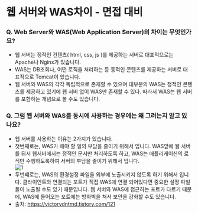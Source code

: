 # 웹 서버와 WAS차이 - 면접 대비

### Q. Web Server와 WAS(Web Application Server)의 차이는 무엇인가요?
- 웹 서버는 정적인 컨텐츠( html, css, js )를 제공하는 서버로 대표적으로는 Apache나 Nginx가 있습니다.
- WAS는 DB조회나, 어떤 로직을 처리하는 등 동적인 콘텐츠를 제공하는 서버로 대표적으로 Tomcat이 있습니다.
- 웹 서버와 WAS의 각각 독립적으로 존재할 수 있으며 대부분의 WAS는 정적인 콘텐츠를 제공하고 있기에 웹 서버 없이 WAS만 존재할 수 있다. 따라서 WAS는 웹 서버를 포함하는 개념으로 볼 수도 있습니다.

### Q. 그럼 웹 서버와 WAS를 동시에 사용하는 경우에는 왜 그러는지 알고 있나요?
- 웹 서버를 사용하는 이유는 2가지가 있습니다.
- 첫번째로는, WAS가 해야 할 일의 부담을 줄이기 위해서 입니다. WAS앞에 웹 서버를 둬서 웹서버에서는 정적인 문서만 처리하도록 하고, WAS는 애플리케이션의 로직만 수행하도록하여 서버의 부담을 줄이기 위해서 입니다.<br>
![1](https://user-images.githubusercontent.com/44339530/114661651-49fa5400-9d32-11eb-90f5-e1077a5d6f1c.jpeg)<br>
- 두번쨰로는, WAS의 환경설정 파일을 외부에 노출시키지 않도록 하기 위해서 입니다. 클라이언트와 연결되는 포트가 직접 WAS에 연결 되어있다면 중요한 설정 파일들이 노출될 수도 있기 때문입니다. 웹 서버와 WAS에 접근하는 포트가 다르기 때문에, WAS에 들어오는 포트에는 방화벽을 쳐서 보안을 강화할 수도 있습니다.
- 출처: https://victorydntmd.tistory.com/121


